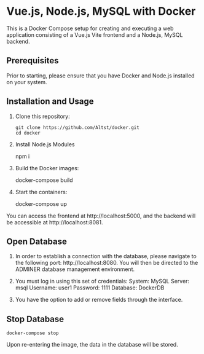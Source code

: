 # Vue.js, Node.js, MySQL with Docker

This is a Docker Compose setup for creating and executing a web application consisting of a Vue.js Vite frontend and a Node.js, MySQL backend.

## Prerequisites

Prior to starting, please ensure that you have Docker and Node.js installed on your system.

## Installation and Usage

1. Clone this repository:

   ```shell
   git clone https://github.com/Altst/docker.git
   cd docker

2. Install Node.js Modules

    npm i

3. Build the Docker images:

    docker-compose build

4. Start the containers:

    docker-compose up

You can access the frontend at http://localhost:5000, and the backend will be accessible at http://localhost:8081.

## Open Database

1. In order to establish a connection with the database, please navigate to the following port: http://localhost:8080. You will then be directed to the ADMINER database management environment.

2. You must log in using this set of credentials:
    System: MySQL
    Server: msql
    Username: user1
    Password: 1111
    Database: DockerDB

3. You have the option to add or remove fields through the interface.

## Stop Database

    docker-compose stop

Upon re-entering the image, the data in the database will be stored.
